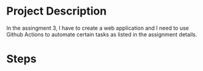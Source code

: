 # Project Description
In the assingment 3, I have to create a web application and I need to use Github Actions to automate certain tasks as listed in the assignment details.

# Steps

